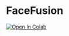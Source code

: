 FaceFusion
==========


<a target="_blank" href="https://colab.research.google.com/drive/13eeCN_Ja9lrv5w1fm8zVXbIIF3SHe0tq#scrollTo=nll7dBV6-7yU">
  <img src="https://colab.research.google.com/assets/colab-badge.svg" alt="Open In Colab"/>
</a>
